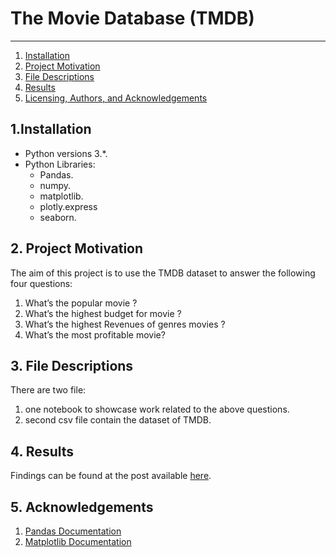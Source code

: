 # The Movie Database (TMDB)

------
1. [Installation ](#lab)
2. [Project Motivation](#motivation)
3. [File Descriptions](#files)
4. [Results](#results)
5. [Licensing, Authors, and Acknowledgements](#licensing)

## 1.Installation <a name="installation"></a>
- Python versions 3.*.
- Python Libraries:
    - Pandas.
    - numpy.
    - matplotlib.
    - plotly.express
    - seaborn.
    
## 2. Project Motivation <a name="motivation"></a> 
The aim of this project is to use the TMDB dataset to answer the following four questions:
1. What’s the popular movie ?
2. What’s the highest budget for movie ?
3. What’s the highest Revenues of genres movies ?
4. What’s the most profitable movie?
  
## 3. File Descriptions <a name="files"></a> 
There are two file: 
1. one notebook to showcase work related to the above questions.
2. second csv file contain the dataset of TMDB.

## 4. Results <a name="results"></a> 
Findings can be found at the post available [here](https://medium.com/@aalboughbar/the-movie-database-tmdb-a118f319ce10).

## 5. Acknowledgements <a name="licensing"></a> 
1. [Pandas Documentation](https://pandas.pydata.org/pandas-docs/stable/)
2. [Matplotlib Documentation](https://matplotlib.org/)
